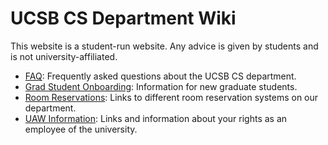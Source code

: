 # UCSB CS Department Wiki

This website is a student-run website. Any advice is given by students and is not university-affiliated.

- [FAQ](faq.md): Frequently asked questions about the UCSB CS department.
- [Grad Student Onboarding](onboarding.md): Information for new graduate students.
- [Room Reservations](reservations.md): Links to different room reservation systems on our department.
- [UAW Information](ase.md): Links and information about your rights as an employee of the university.